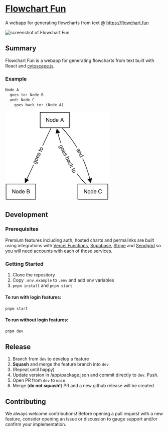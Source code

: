 # [Flowchart Fun](https://flowchart.fun/)

A webapp for generating flowcharts from text @ https://flowchart.fun

![screenshot of Flowchart Fun](https://github.com/tone-row/flowchart-fun/blob/main/app.png?raw=true)

## Summary

Flowchart Fun is a webapp for generating flowcharts from text built with React and [cytoscape.js](https://github.com/cytoscape/cytoscape.js).

### Example

```
Node A
  goes to: Node B
  and: Node C
    goes back to: (Node A)
```

![example flowchart](./example1.png)

## Development

### Prerequisites

Premium features including auth, hosted charts and permalinks are built using integrations with [Vercel Functions](https://vercel.com/docs/concepts/functions/introduction), [Supabase](https://supabase.io/), [Stripe](https://stripe.com/) and [Sendgrid](https://sendgrid.com/) so you will need accounts with each of those services.

### Getting Started

1. Clone the repository
1. Copy `.env.example` to `.env` and add env variables
1. `pnpm install` and `pnpm start`

#### To run with login features:

`pnpm start`

#### To run without login features:

`pnpm dev`

## Release

1. Branch from `dev` to develop a feature
1. **Squash** and merge the feature branch into `dev`
1. (Repeat until happy)
1. Update version in /app/package.json and commit directly to `dev`. Push.
1. Open PR from `dev` to `main`
1. Merge (**do not squash!**) PR and a new github release will be created

## Contributing

We always welcome contributions! Before opening a pull request with a new feature, consider opening an issue or discussion to gauge support and/or confirm your implementation.
